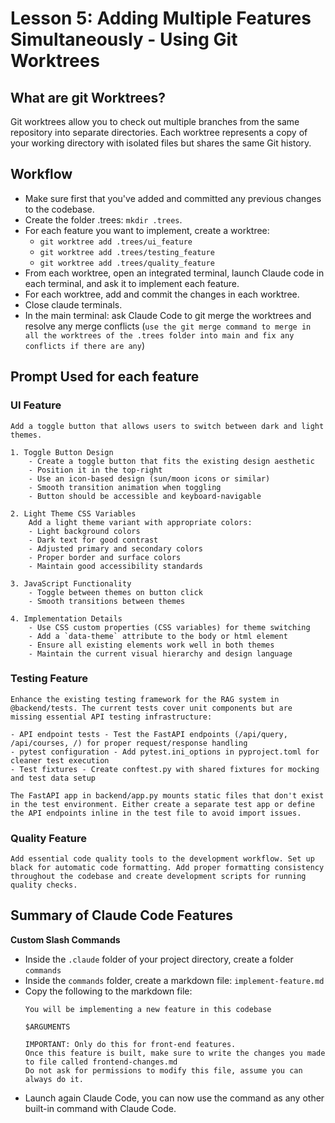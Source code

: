 # Lesson 5: Adding Multiple Features Simultaneously - Using Git Worktrees

## What are git Worktrees?

Git worktrees allow you to check out multiple branches from the same repository into separate directories. Each worktree represents a copy of your working directory with isolated files but shares the same Git history.

## Workflow

- Make sure first that you've added and committed any previous changes to the codebase.
- Create the folder .trees: `mkdir .trees`.
- For each feature you want to implement, create a worktree:
   - `git worktree add .trees/ui_feature`
   - `git worktree add .trees/testing_feature`
   - `git worktree add .trees/quality_feature`
- From each worktree, open an integrated terminal, launch Claude code in each terminal, and ask it to implement each feature.
- For each worktree, add and commit the changes in each worktree.
- Close claude terminals.
- In the main terminal: ask Claude Code to git merge the worktrees and resolve any merge conflicts (```use the git merge command to merge in all the worktrees of the .trees folder into main and fix any conflicts if there are any```)


## Prompt Used for each feature


### UI Feature

```
Add a toggle button that allows users to switch between dark and light themes.

1. Toggle Button Design
    - Create a toggle button that fits the existing design aesthetic
    - Position it in the top-right
    - Use an icon-based design (sun/moon icons or similar)
    - Smooth transition animation when toggling
    - Button should be accessible and keyboard-navigable

2. Light Theme CSS Variables
    Add a light theme variant with appropriate colors:
    - Light background colors
    - Dark text for good contrast
    - Adjusted primary and secondary colors
    - Proper border and surface colors
    - Maintain good accessibility standards

3. JavaScript Functionality
    - Toggle between themes on button click
    - Smooth transitions between themes

4. Implementation Details
    - Use CSS custom properties (CSS variables) for theme switching
    - Add a `data-theme` attribute to the body or html element
    - Ensure all existing elements work well in both themes
    - Maintain the current visual hierarchy and design language

```

### Testing Feature

```
Enhance the existing testing framework for the RAG system in @backend/tests. The current tests cover unit components but are missing essential API testing infrastructure:

- API endpoint tests - Test the FastAPI endpoints (/api/query, /api/courses, /) for proper request/response handling
- pytest configuration - Add pytest.ini_options in pyproject.toml for cleaner test execution
- Test fixtures - Create conftest.py with shared fixtures for mocking and test data setup

The FastAPI app in backend/app.py mounts static files that don't exist in the test environment. Either create a separate test app or define the API endpoints inline in the test file to avoid import issues.
```

### Quality Feature

```
Add essential code quality tools to the development workflow. Set up black for automatic code formatting. Add proper formatting consistency throughout the codebase and create development scripts for running quality checks.
```

## Summary of Claude Code Features

**Custom Slash Commands**

- Inside the `.claude` folder of your project directory, create a folder `commands`
- Inside the `commands` folder, create a markdown file: `implement-feature.md`
- Copy the following to the markdown file: 
   ```
   You will be implementing a new feature in this codebase
   
   $ARGUMENTS
   
   IMPORTANT: Only do this for front-end features.
   Once this feature is built, make sure to write the changes you made to file called frontend-changes.md
   Do not ask for permissions to modify this file, assume you can always do it.
   ```   
- Launch again Claude Code, you can now use the command as any other built-in command with Claude Code.